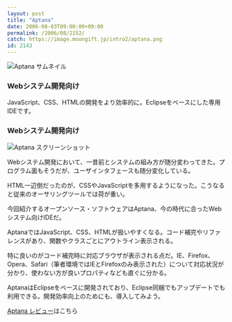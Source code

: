```yaml
---
layout: post
title: "Aptana"
date: 2006-08-03T09:00:00+09:00
permalink: /2006/08/2152/
catch: https://image.moongift.jp/intro2/aptana.png
id: 2143
---
```

 ![Aptana サムネイル](https://image.moongift.jp/intro2/aptana.t.png "Aptana サムネイル")
  

### Webシステム開発向け
  
JavaScript、CSS、HTMLの開発をより効率的に。Eclipseをベースにした専用IDEです。  
<!--more-->  

### Webシステム開発向け
  

![Aptana スクリーンショット](https://image.moongift.jp/intro2/aptana.png "Aptana スクリーンショット")

  

Webシステム開発において、一昔前とシステムの組み方が随分変わってきた。プログラム面もそうだが、ユーザインタフェースも随分変化している。

  

HTML一辺倒だったのが、CSSやJavaScriptを多用するようになった。こうなると従来のオーサリングツールでは荷が重い。

  

今回紹介するオープンソース・ソフトウェアはAptana、今の時代に合ったWebシステム向けIDEだ。

  

AptanaではJavaScript、CSS、HTMLが扱いやすくなる。コード補完やリファレンスがあり、関数やクラスごとにアウトライン表示される。

  

特に良いのがコード補完時に対応ブラウザが表示される点だ。IE、Firefox、Opera、Safari（筆者環境ではIEとFirefoxのみ表示された）について対応状況が分かり、使わない方が良いプロパティなども直ぐに分かる。

  

AptanaはEclipseをベースに開発されており、Eclipse同梱でもアップデートでも利用できる。開発効率向上のためにも、導入してみよう。

  

[Aptana レビュー](http://oss.moongift.jp/review/i-2156.html)はこちら

